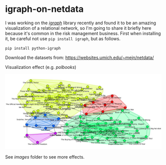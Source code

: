 # igraph-on-netdata 

I was working on the [*igraph*](https://igraph.org/) library recently and found it to be an amazing visualization of a relational network, so I'm going to share it briefly here because it's common in the risk management business. First when installing it, be careful not use `pip install igraph`, but as follows.

```
pip install python-igraph
```

Download the datasets from: https://websites.umich.edu/~mejn/netdata/

Visualization effect (e.g. *polbooks*)

![img_2](images/polbooks.jpeg)

See *images* folder to see more effects.
